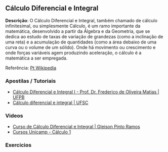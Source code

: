 ## Cálculo Diferencial e Integral
<strong>Descrição</strong>: O Cálculo Diferencial e Integral, também chamado de cálculo infinitesimal, ou simplesmente Cálculo, é um ramo importante da matemática, desenvolvido a partir da Álgebra e da Geometria, que se dedica ao estudo de taxas de variação de grandezas (como a inclinação de uma reta) e a acumulação de quantidades (como a área debaixo de uma curva ou o volume de um sólido). Onde há movimento ou crescimento e onde forças variáveis agem produzindo aceleração, o cálculo é a matemática a ser empregada.
<br/>

Referência: <a href="http://pt.wikipedia.org/wiki/C%C3%A1lculo">Pt Wikipedia</a>

### Apostilas / Tutoriais

<ul>
<li><a href="http://portal.virtual.ufpb.br/biblioteca-virtual/files/pub_1291086101.pdf">Cálculo Diferencial e Integral I - Prof. Dr. Frederico de Oliveira Matias | UFPB</a></li>
<li><a href="http://www.mtm.ufsc.br/~taneja/MATREDE/Math4/Math4.html">Cálculo diferencial e integral | UFSC</a></li>
</ul>

### Videos

<ul>
<li><a href="https://www.youtube.com/watch?v=WHNcAujGzQk">Curso de Cálculo Diferencial e Integral | Gleison Pinto Ramos</a></li>
<li><a href="https://www.youtube.com/watch?v=XJCmMuZV-JA">Cursos Unicamp - Cálculo 1</a></li>

</ul>

### Exercicios

<ul>
<!-- 
	<li><a href=""></a></li> 
-->
</ul>